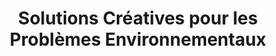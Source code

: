 ---
title: "Solutions Créatives pour les Problèmes Environnementaux"
thumbnail : "../notassets/Projects pics/Collaborative Projects and programs/Environemtal Issues/pic1.jpg"
linkToProject : ""
manualPdf : ""
desc : ""
collab: true
comm : false
training : false
---